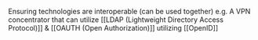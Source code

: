 Ensuring technologies are interoperable (can be used together)
e.g. A VPN concentrator that can utilize [[LDAP (Lightweight Directory Access Protocol)]] & [[OAUTH (Open Authorization)]] utilizing [[OpenID]] 
